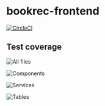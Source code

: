 # bookrec-frontend

[![CircleCI](https://circleci.com/gh/Merge-conf/bookrec-frontend.svg?style=svg)](https://circleci.com/gh/Merge-conf/bookrec-frontend)

Test coverage
--------------

![All files](https://github.com/Merge-conf/bookrec-frontend/blob/master/test-coverage/all-files.png)

![Components](https://github.com/Merge-conf/bookrec-frontend/blob/master/test-coverage/components.png)

![Services](https://github.com/Merge-conf/bookrec-frontend/blob/master/test-coverage/services.png)

![Tables](https://github.com/Merge-conf/bookrec-frontend/blob/master/test-coverage/tables.png)

